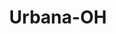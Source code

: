 ---
title: Urbana-OH
slug: urbana-oh
f_state:
- cms/state/ohio.md
f_locations:
- cms/payday-loan/cashland-9330.md
- cms/payday-loan/cashland-financial-services-9373.md
- cms/payday-loan/check-exchange-11206.md
- cms/payday-loan/first-america-cash-advance-18278.md
- cms/payday-loan/first-america-cash-advance-18317.md
- cms/payday-loan/kentucky-check-exchange-20001.md
- cms/payday-loan/national-cash-advance-22583.md
- cms/payday-loan/national-cash-advance-22623.md
- cms/payday-loan/ohio-cash-advance-23171.md
- cms/payday-loan/ohio-cash-advance-23176.md
updated-on: '2024-05-30T13:41:28.615Z'
created-on: '2024-05-30T13:41:28.615Z'
published-on: '2024-05-30T13:54:32.469Z'
f_city: Urbana
layout: '[city].html'
tags: city
---